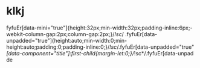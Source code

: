 # klkj
fyfuEr[data-mini="true"]{height:32px;min-width:32px;padding-inline:6px;-webkit-column-gap:2px;column-gap:2px;}/*!sc*/ .fyfuEr[data-unpadded="true"]{height:auto;min-width:0;min-height:auto;padding:0;padding-inline:0;}/*!sc*/.fyfuEr[data-unpadded="true" *[data-component="title"]:first-child{margin-let:0;}/*!sc*/.fyfuEr[data-unpad de 

